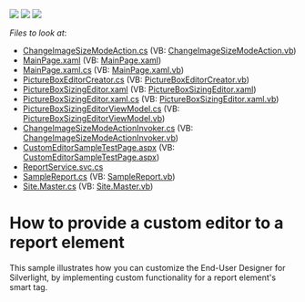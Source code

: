<!-- default badges list -->
![](https://img.shields.io/endpoint?url=https://codecentral.devexpress.com/api/v1/VersionRange/128602776/13.2.5%2B)
[![](https://img.shields.io/badge/Open_in_DevExpress_Support_Center-FF7200?style=flat-square&logo=DevExpress&logoColor=white)](https://supportcenter.devexpress.com/ticket/details/E4246)
[![](https://img.shields.io/badge/📖_How_to_use_DevExpress_Examples-e9f6fc?style=flat-square)](https://docs.devexpress.com/GeneralInformation/403183)
<!-- default badges end -->
<!-- default file list -->
*Files to look at*:

* [ChangeImageSizeModeAction.cs](./CS/CustomEditorSample/ChangeImageSizeModeAction.cs) (VB: [ChangeImageSizeModeAction.vb](./VB/CustomEditorSample/ChangeImageSizeModeAction.vb))
* [MainPage.xaml](./CS/CustomEditorSample/MainPage.xaml) (VB: [MainPage.xaml](./VB/CustomEditorSample/MainPage.xaml))
* [MainPage.xaml.cs](./CS/CustomEditorSample/MainPage.xaml.cs) (VB: [MainPage.xaml.vb](./VB/CustomEditorSample/MainPage.xaml.vb))
* [PictureBoxEditorCreator.cs](./CS/CustomEditorSample/PictureBoxEditorCreator.cs) (VB: [PictureBoxEditorCreator.vb](./VB/CustomEditorSample/PictureBoxEditorCreator.vb))
* [PictureBoxSizingEditor.xaml](./CS/CustomEditorSample/PictureBoxSizingEditor.xaml) (VB: [PictureBoxSizingEditor.xaml](./VB/CustomEditorSample/PictureBoxSizingEditor.xaml))
* [PictureBoxSizingEditor.xaml.cs](./CS/CustomEditorSample/PictureBoxSizingEditor.xaml.cs) (VB: [PictureBoxSizingEditor.xaml.vb](./VB/CustomEditorSample/PictureBoxSizingEditor.xaml.vb))
* [PictureBoxSizingEditorViewModel.cs](./CS/CustomEditorSample/PictureBoxSizingEditorViewModel.cs) (VB: [PictureBoxSizingEditorViewModel.vb](./VB/CustomEditorSample/PictureBoxSizingEditorViewModel.vb))
* [ChangeImageSizeModeActionInvoker.cs](./CS/ReportService/ChangeImageSizeModeActionInvoker.cs) (VB: [ChangeImageSizeModeActionInvoker.vb](./VB/ReportService/ChangeImageSizeModeActionInvoker.vb))
* [CustomEditorSampleTestPage.aspx](./CS/ReportService/CustomEditorSampleTestPage.aspx) (VB: [CustomEditorSampleTestPage.aspx](./VB/ReportService/CustomEditorSampleTestPage.aspx))
* [ReportService.svc.cs](./CS/ReportService/ReportService.svc.cs)
* [SampleReport.cs](./CS/ReportService/SampleReport.cs) (VB: [SampleReport.vb](./VB/ReportService/SampleReport.vb))
* [Site.Master.cs](./CS/ReportService/Site.Master.cs) (VB: [Site.Master.vb](./VB/ReportService/Site.Master.vb))
<!-- default file list end -->
# How to provide a custom editor to a report element


<p>This sample illustrates how you can customize the End-User Designer for Silverlight, by implementing custom functionality for a report element's smart tag.</p>

<br/>


